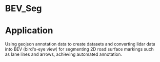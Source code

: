 # BEV_Seg
# Application
Using geojson annotation data to create datasets and converting lidar data into BEV (bird's-eye view) for segmenting 2D road surface markings such as lane lines and arrows, achieving automated annotation.
